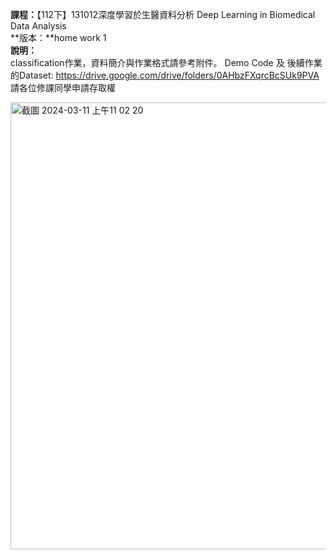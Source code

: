 **課程：**【112下】131012深度學習於生醫資料分析 Deep Learning in Biomedical Data Analysis   
**版本：**home work 1   
**說明：**  
classification作業，資料簡介與作業格式請參考附件。
Demo Code 及 後續作業的Dataset: https://drive.google.com/drive/folders/0AHbzFXqrcBcSUk9PVA
請各位修課同學申請存取權  

  
<img width="715" alt="截圖 2024-03-11 上午11 02 20" src="https://github.com/Yang-Jiaxiang/Deep-Learning-in-Biomedical-Data-Analysis/assets/81738019/a41780bc-3e0d-4b18-9965-8c8856d0907c">
